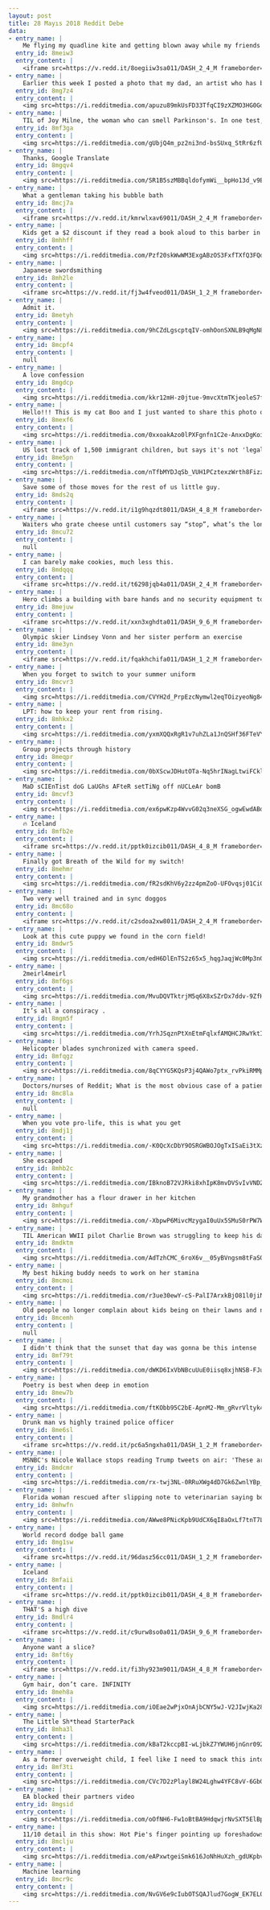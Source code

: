 ```yaml
---
layout: post
title: 28 Mayıs 2018 Reddit Debe
data:
- entry_name: |
    Me flying my quadline kite and getting blown away while my friends are no help..
  entry_id: 8meiw3
  entry_content: |
    <iframe src=https://v.redd.it/8oegiiw3sa011/DASH_2_4_M frameborder=0></iframe>
- entry_name: |
    Earlier this week I posted a photo that my dad, an artist who has been struggling with depression, had drawn. He was overwhelmed with the response, and said I could post another if I wanted! I had a lot of requests for more of his work, so here’s another piece he’s done.
  entry_id: 8mg7z4
  entry_content: |
    <img src=https://i.redditmedia.com/apuzu89mkUsFD33TfqCI9zXZMO3HG0GdiXDywYs8UD8.jpg?s=67ff59322f7e32efc70deeeacb770de6 frameborder=0>
- entry_name: |
    TIL of Joy Milne, the woman who can smell Parkinson's. In one test, she was given 12 t-shirts, 6 from those who have Parkinson's and 6 from those without. She identified 11 of them but was adamant that one control subject had Parkinson's. 8 months later that subject was diagnosed with Parkinson's.
  entry_id: 8mf3ga
  entry_content: |
    <img src=https://i.redditmedia.com/gUbjQ4m_pz2ni3nd-bsSUxq_StRr6zfUD0eCoJFokyY.jpg?s=1236f331f080ea6fcc3313499ed0a8ae frameborder=0>
- entry_name: |
    Thanks, Google Translate
  entry_id: 8mgqv4
  entry_content: |
    <img src=https://i.redditmedia.com/SR1B5szMBBqldofymWi__bpHo13d_v9E-WWz8tlsj08.jpg?s=3fad582d072e92dd88805099e4e777c6 frameborder=0>
- entry_name: |
    What a gentleman taking his bubble bath
  entry_id: 8mcj7a
  entry_content: |
    <iframe src=https://v.redd.it/kmrwlxav69011/DASH_2_4_M frameborder=0></iframe>
- entry_name: |
    Kids get a $2 discount if they read a book aloud to this barber in Michigan while he sorts them out
  entry_id: 8mhhff
  entry_content: |
    <img src=https://i.redditmedia.com/Pzf20skWwWM3ExgABzOS3FxfTXfQ3FQq3clng8Wr1YE.jpg?s=277f0e8bffffcd3d6fb88068e05a00f0 frameborder=0>
- entry_name: |
    Japanese swordsmithing
  entry_id: 8mh2le
  entry_content: |
    <iframe src=https://v.redd.it/fj3w4fveod011/DASH_1_2_M frameborder=0></iframe>
- entry_name: |
    Admit it.
  entry_id: 8metyh
  entry_content: |
    <img src=https://i.redditmedia.com/9hCZdLgscptqIV-omhOonSXNLB9qMgN82jFBkwvxktA.jpg?s=89b3a08ce32d239a7b5501f813151bd7 frameborder=0>
- entry_name: |
  entry_id: 8mcpf4
  entry_content: |
    null
- entry_name: |
    A love confession
  entry_id: 8mgdcp
  entry_content: |
    <img src=https://i.redditmedia.com/kkr12mH-z0jtue-9mvcXtmTKjeoleS7fYS70o8wpH-8.jpg?s=a0c0e12fe6c7e7f6637b51064aaccbe6 frameborder=0>
- entry_name: |
    Hello!!! This is my cat Boo and I just wanted to share this photo of her if that's okay.
  entry_id: 8mexf6
  entry_content: |
    <img src=https://i.redditmedia.com/0xxoakAzo0lPXFgnfn1C2e-AnxxDgKoicZb9FgSOYxA.jpg?s=f6ec2f6ecdddbba54a0cbe05a8affd94 frameborder=0>
- entry_name: |
    US lost track of 1,500 immigrant children, but says it's not 'legally responsible'
  entry_id: 8me5pn
  entry_content: |
    <img src=https://i.redditmedia.com/nTfbMYDJqSb_VUH1PCztexzWrth8FizzPTttphYV5y8.jpg?s=135d4e76ce78000e6cfd28fa81c9c8c1 frameborder=0>
- entry_name: |
    Save some of those moves for the rest of us little guy.
  entry_id: 8mds2q
  entry_content: |
    <iframe src=https://v.redd.it/i1g9hqzdt8011/DASH_4_8_M frameborder=0></iframe>
- entry_name: |
    Waiters who grate cheese until customers say “stop”, what’s the longest you’ve ever gone for?
  entry_id: 8mcu72
  entry_content: |
    null
- entry_name: |
    I can barely make cookies, much less this.
  entry_id: 8mdqqq
  entry_content: |
    <iframe src=https://v.redd.it/t6298jqb4a011/DASH_2_4_M frameborder=0></iframe>
- entry_name: |
    Hero climbs a building with bare hands and no security equipment to save a kid
  entry_id: 8mejuw
  entry_content: |
    <iframe src=https://v.redd.it/xxn3xghdta011/DASH_9_6_M frameborder=0></iframe>
- entry_name: |
    Olympic skier Lindsey Vonn and her sister perform an exercise
  entry_id: 8me3yn
  entry_content: |
    <iframe src=https://v.redd.it/fqakhchifa011/DASH_1_2_M frameborder=0></iframe>
- entry_name: |
    When you forget to switch to your summer uniform
  entry_id: 8mcvr3
  entry_content: |
    <img src=https://i.redditmedia.com/CVYH2d_PrpEzcNymwl2eqTOizyeoNg84JS28uqc6CMI.png?s=9dc9ba0a97229c705e312cf1610ce17c frameborder=0>
- entry_name: |
    LPT: how to keep your rent from rising.
  entry_id: 8mhkx2
  entry_content: |
    <img src=https://i.redditmedia.com/yxmXQQxRgR1v7uhZLa1JnQSHf36FTeVYJfup_RvUZRY.png?s=a1632d43ab62444ed80e59edaf48b05a frameborder=0>
- entry_name: |
    Group projects through history
  entry_id: 8meqpr
  entry_content: |
    <img src=https://i.redditmedia.com/0bXScwJDHutOTa-Nq5hrINagLtwiFCklcnCk5XZWpfs.png?s=db3f4572a8e273ff064fb65c199d9df5 frameborder=0>
- entry_name: |
    MaD sCIEnTist doG LaUGhs AFteR setTiNg off nUCLeAr bomB
  entry_id: 8mcvf3
  entry_content: |
    <img src=https://i.redditmedia.com/ex6pwKzp4WvvG02q3neXSG_ogwEwdABdxPQuaHO4KkY.jpg?s=c7c67332ebaac4dc5702b47bad61eff2 frameborder=0>
- entry_name: |
    🔥 Iceland
  entry_id: 8mfb2e
  entry_content: |
    <iframe src=https://v.redd.it/pptk0izcib011/DASH_4_8_M frameborder=0></iframe>
- entry_name: |
    Finally got Breath of the Wild for my switch!
  entry_id: 8mehmr
  entry_content: |
    <img src=https://i.redditmedia.com/fR2sdKhV6y2zz4pmZoO-UFOvqsj01CiG4QUup8--RdU.jpg?s=7e21f167baa07966f7942085f7adddc4 frameborder=0>
- entry_name: |
    Two very well trained and in sync doggos
  entry_id: 8mc68o
  entry_content: |
    <iframe src=https://v.redd.it/c2sdoa2xw8011/DASH_2_4_M frameborder=0></iframe>
- entry_name: |
    Look at this cute puppy we found in the corn field!
  entry_id: 8mdwr5
  entry_content: |
    <img src=https://i.redditmedia.com/edH6DlEnTS2z65x5_hqgJaqjWc0Mp3nGgyZw52pxlTQ.jpg?s=d32d87f7c24ad0fe36bd8a8267a4dd6f frameborder=0>
- entry_name: |
    2meirl4meirl
  entry_id: 8mf6gs
  entry_content: |
    <img src=https://i.redditmedia.com/MvuDQVTktrjM5q6X8xSZrDx7ddv-9ZfHC4igmiy1PVU.jpg?s=64c0f4defe4759179f3338dad1e6308a frameborder=0>
- entry_name: |
    It’s all a conspiracy .
  entry_id: 8mgm5f
  entry_content: |
    <img src=https://i.redditmedia.com/YrhJSqznPtXnEtmFqlxfAMQHCJRwYktI6-iS61IWBGM.jpg?s=0a6a116eb530f02009871746d591fc85 frameborder=0>
- entry_name: |
    Helicopter blades synchronized with camera speed.
  entry_id: 8mfqgz
  entry_content: |
    <img src=https://i.redditmedia.com/8qCYYG5KQsP3j4QAWo7ptx_rvPkiRMMpu6uzYGsiiaI.gif?fm=jpg&s=4a0048f63ff57fe47548a4dc9e8c6af4 frameborder=0>
- entry_name: |
    Doctors/nurses of Reddit; What is the most obvious case of a patient 'faking it' you have ever seen?
  entry_id: 8mc8la
  entry_content: |
    null
- entry_name: |
    When you vote pro-life, this is what you get
  entry_id: 8mdj1j
  entry_content: |
    <img src=https://i.redditmedia.com/-K0QcXcDbY9OSRGWBOJOgTxISaEi3tXzq6na8TPEFsk.jpg?s=030e5e14f7177f754f05cca4d41c403a frameborder=0>
- entry_name: |
    She escaped
  entry_id: 8mhb2c
  entry_content: |
    <img src=https://i.redditmedia.com/IBknoB72VJRki8xhIpK8mvDVSvIvVND2ol4URSngBTw.jpg?s=6f0498dd355d0cf39261e14cde53d38f frameborder=0>
- entry_name: |
    My grandmother has a flour drawer in her kitchen
  entry_id: 8mhguf
  entry_content: |
    <img src=https://i.redditmedia.com/-XbpwP6MivcMzygaI0uUx5SMuS0rPW7WkolxMTtL9ik.jpg?s=e5737aa3396f0a839e05dbec0ffbd486 frameborder=0>
- entry_name: |
    TIL American WWII pilot Charlie Brown was struggling to keep his damaged bomber airborne in the skies over Germany in 1943 when Luftwaffe ace Hanz Stigler flew alongside. Instead of firing due to how much damage the bomber had taken as he thought it would be dishonorable, Stigler gave a salute.
  entry_id: 8mdktm
  entry_content: |
    <img src=https://i.redditmedia.com/AdTzhCMC_6roX6v__05yBVngsm8tFaSQhNTt4GSsTnI.jpg?s=5bf7ed7bbb55f7ae309a7798eac95bbe frameborder=0>
- entry_name: |
    My best hiking buddy needs to work on her stamina
  entry_id: 8mcmoi
  entry_content: |
    <img src=https://i.redditmedia.com/r3ue30ewY-cS-PalI7ArxkBjO81l0jiNQqom2WizQ14.jpg?s=180c8563e1e7d88308ebe1b794df2620 frameborder=0>
- entry_name: |
    Old people no longer complain about kids being on their lawns and now complain about kids not playing outside
  entry_id: 8mcemh
  entry_content: |
    null
- entry_name: |
    I didn't think that the sunset that day was gonna be this intense
  entry_id: 8mf79t
  entry_content: |
    <img src=https://i.redditmedia.com/dWKD6IxVbNBcuUuE0iisq8xjhNSB-FJu32DAZ9D1xyI.jpg?s=d2399e199666fd8d8844c2b7fcdd2d80 frameborder=0>
- entry_name: |
    Poetry is best when deep in emotion
  entry_id: 8mew7b
  entry_content: |
    <img src=https://i.redditmedia.com/ftKObb95C2bE-ApnM2-Mm_gRvrVltyk47NUGpdtw_EA.jpg?s=8c2288acc845a4caa69ad711694633bd frameborder=0>
- entry_name: |
    Drunk man vs highly trained police officer
  entry_id: 8me6sl
  entry_content: |
    <iframe src=https://v.redd.it/pc6a5ngxha011/DASH_1_2_M frameborder=0></iframe>
- entry_name: |
    MSNBC's Nicole Wallace stops reading Trump tweets on air: 'These are boldface lies'
  entry_id: 8mdcmr
  entry_content: |
    <img src=https://i.redditmedia.com/rx-twj3NL-0RRuXWg4dD7Gk6ZwnlYBp_vfKwrVDPwGk.jpg?s=c0c567e1f22dca55014e9ebe18c97414 frameborder=0>
- entry_name: |
    Florida woman rescued after slipping note to veterinarian saying boyfriend was holding her captive, cops say
  entry_id: 8mhwfn
  entry_content: |
    <img src=https://i.redditmedia.com/AWwe8PNicKpb9UdCX6qI8aOxLf7tnT7LS48g23AV8iY.jpg?s=fad2d893194f8a6c038fe8251449b6c3 frameborder=0>
- entry_name: |
    World record dodge ball game
  entry_id: 8mg1sw
  entry_content: |
    <iframe src=https://v.redd.it/96dasz56cc011/DASH_1_2_M frameborder=0></iframe>
- entry_name: |
    Iceland
  entry_id: 8mfaii
  entry_content: |
    <iframe src=https://v.redd.it/pptk0izcib011/DASH_4_8_M frameborder=0></iframe>
- entry_name: |
    THAT'S a high dive
  entry_id: 8mdlr4
  entry_content: |
    <iframe src=https://v.redd.it/c9urw8so0a011/DASH_9_6_M frameborder=0></iframe>
- entry_name: |
    Anyone want a slice?
  entry_id: 8mft6y
  entry_content: |
    <iframe src=https://v.redd.it/fi3hy923m9011/DASH_4_8_M frameborder=0></iframe>
- entry_name: |
    Gym hair, don’t care. INFINITY
  entry_id: 8meh8a
  entry_content: |
    <img src=https://i.redditmedia.com/iOEae2wPjxOnAjbCNY5wJ-V2JIwjKa28f86qnRtcrcM.jpg?s=46d5fc9ebf0df2d9799337534bdd5a8b frameborder=0>
- entry_name: |
    The Little Sh*thead StarterPack
  entry_id: 8mha3l
  entry_content: |
    <img src=https://i.redditmedia.com/kBaT2kccpBI-wLjbkZ7YWUH6jnGnr0920j-RVvL-lco.png?s=c2364634217a3f766f0db4320dfb6edb frameborder=0>
- entry_name: |
    As a former overweight child, I feel like I need to smack this into every parent's head
  entry_id: 8mf3ti
  entry_content: |
    <img src=https://i.redditmedia.com/CVc7D2zPlayl8W24Lghw4YFC8vV-6GbGN8w0L9NkLb8.jpg?s=4a64a46595af6d02077d2223208cdac7 frameborder=0>
- entry_name: |
    EA blocked their partners video
  entry_id: 8mgsid
  entry_content: |
    <img src=https://i.redditmedia.com/oOfNH6-Fw1oBtBA9HdqwjrNvSXT5ElBpZ6o8e6TPTGg.png?s=de2417cb9d6f3811b33916946762feed frameborder=0>
- entry_name: |
    11/10 detail in this show: Hot Pie's finger pointing up foreshadows him going North to defeat the Night King in single combat
  entry_id: 8mclju
  entry_content: |
    <img src=https://i.redditmedia.com/eAPxwtgeiSmk616JoNhHuXzh_gdUKpbvPXuJOe1MUF4.jpg?s=3f572da259c231e727d4a1e1fa72ce99 frameborder=0>
- entry_name: |
    Machine learning
  entry_id: 8mcr9c
  entry_content: |
    <img src=https://i.redditmedia.com/NvGV6e9cIubOTSQAJlud7GogW_EK7EL0pIpaCKF5-f4.jpg?s=92673229780e9df681e513eae57a5fc4 frameborder=0>
---
```


